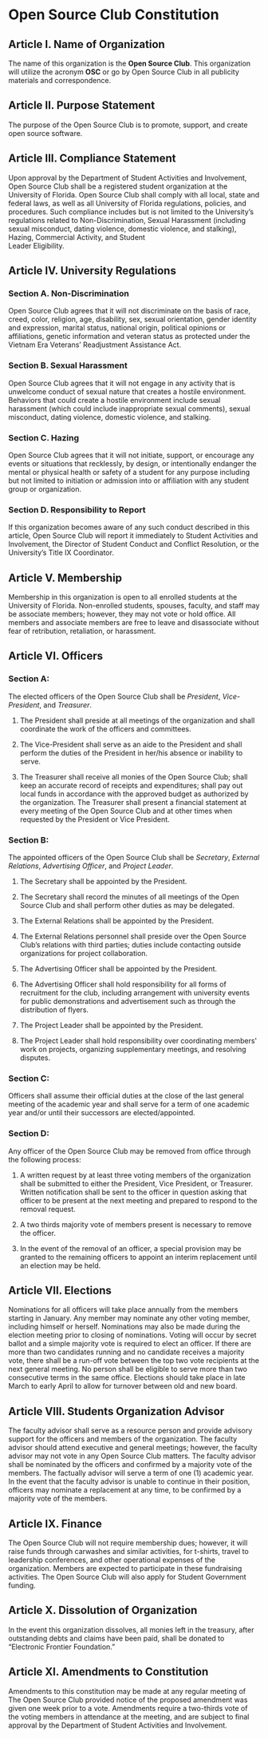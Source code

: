 # Open Source Club Constitution 

## Article I. Name of Organization

The name of this organization is the **Open Source Club**. This organization will utilize the
acronym **OSC** or go by Open Source Club in all publicity materials and correspondence.

## Article II. Purpose Statement

The purpose of the Open Source Club is to promote, support, and create open source software.

## Article III. Compliance Statement

Upon approval by the Department of Student Activities and Involvement, Open Source Club
shall be a registered student organization at the University of Florida. Open Source Club shall
comply with all local, state and federal laws, as well as all University of Florida regulations,
policies, and procedures. Such compliance includes but is not limited to the University’s
regulations related to Non-Discrimination, Sexual Harassment (including sexual misconduct,
dating violence, domestic violence, and stalking), Hazing, Commercial Activity, and Student       
Leader Eligibility.

## Article IV. University Regulations

### Section A. Non-Discrimination

Open Source Club agrees that it will not discriminate on the basis of race, creed, color, religion,
age, disability, sex, sexual orientation, gender identity and expression, marital status, national
origin, political opinions or affiliations, genetic information and veteran status as protected
under the Vietnam Era Veterans’ Readjustment Assistance Act.

### Section B. Sexual Harassment

Open Source Club agrees that it will not engage in any activity that is unwelcome conduct of
sexual nature that creates a hostile environment. Behaviors that could create a hostile
environment include sexual harassment (which could include inappropriate sexual comments),
sexual misconduct, dating violence, domestic violence, and stalking.

### Section C. Hazing

Open Source Club agrees that it will not initiate, support, or encourage any events or situations
that recklessly, by design, or intentionally endanger the mental or physical health or safety of a
student for any purpose including but not limited to initiation or admission into or affiliation
with any student group or organization.

### Section D. Responsibility to Report

If this organization becomes aware of any such conduct described in this article, Open Source
Club will report it immediately to Student Activities and Involvement, the Director of Student
Conduct and Conflict Resolution, or the University’s Title IX Coordinator.

## Article V. Membership

Membership in this organization is open to all enrolled students at the University of Florida.
Non-enrolled students, spouses, faculty, and staff may be associate members; however, they
may not vote or hold office. All members and associate members are free to leave and
disassociate without fear of retribution, retaliation, or harassment.

## Article VI. Officers

### Section A: 

The elected officers of the Open Source Club shall be *President*, *Vice-President*, and *Treasurer*.

1. The President shall preside at all meetings of the organization and shall coordinate the
work of the officers and committees.

2. The Vice-President shall serve as an aide to the President and shall perform the duties of
the President in her/his absence or inability to serve.

3. The Treasurer shall receive all monies of the Open Source Club; shall keep an accurate
record of receipts and expenditures; shall pay out local funds in accordance with the approved
budget as authorized by the organization. The Treasurer shall present a financial statement at
every meeting of the Open Source Club and at other times when requested by the President or
Vice President.

### Section B: 

The appointed officers of the Open Source Club shall be *Secretary*, *External Relations*,
*Advertising Officer*, and *Project Leader*.

1. The Secretary shall be appointed by the President.

2. The Secretary shall record the minutes of all meetings of the Open Source Club and shall
perform other duties as may be delegated.

3. The External Relations shall be appointed by the President.

4. The External Relations personnel shall preside over the Open Source Club’s relations with third parties; duties include contacting outside organizations for project collaboration.

5. The Advertising Officer shall be appointed by the President.

6. The Advertising Officer shall hold responsibility for all forms of recruitment for the club,
including arrangement with university events for public demonstrations and advertisement
such as through the distribution of flyers.

7. The Project Leader shall be appointed by the President.

8. The Project Leader shall hold responsibility over coordinating members&#39; work on
projects, organizing supplementary meetings, and resolving disputes.

### Section C: 

Officers shall assume their official duties at the close of the last general meeting of
the academic year and shall serve for a term of one academic year and/or until their successors
are elected/appointed.

### Section D: 

Any officer of the Open Source Club may be removed from office through the
following process:

1. A written request by at least three voting members of the organization shall be
submitted to either the President, Vice President, or Treasurer. Written notification shall be
sent to the officer in question asking that officer to be present at the next meeting and
prepared to respond to the removal request.

2. A two thirds majority vote of members present is necessary to remove the officer.

3. In the event of the removal of an officer, a special provision may be granted to the
remaining officers to appoint an interim replacement until an election may be held.

## Article VII. Elections

Nominations for all officers will take place annually from the members starting in January. Any
member may nominate any other voting member, including himself or herself. Nominations
may also be made during the election meeting prior to closing of nominations. Voting will occur
by secret ballot and a simple majority vote is required to elect an officer. If there are more than
two candidates running and no candidate receives a majority vote, there shall be a run-off vote
between the top two vote recipients at the next general meeting. No person shall be eligible to
serve more than two consecutive terms in the same office. Elections should take place in late
March to early April to allow for turnover between old and new board.

## Article VIII. Students Organization Advisor

The faculty advisor shall serve as a resource person and provide advisory support for the
officers and members of the organization. The faculty advisor should attend executive and
general meetings; however, the faculty advisor may not vote in any Open Source Club matters.
The faculty advisor shall be nominated by the officers and confirmed by a majority vote of the
members. The factually advisor will serve a term of one (1) academic year. In the event that the
faculty advisor is unable to continue in their position, officers may nominate a replacement at
any time, to be confirmed by a majority vote of the members.

## Article IX. Finance

The Open Source Club will not require membership dues; however, it will raise funds through
carwashes and similar activities, for t-shirts, travel to leadership conferences, and other
operational expenses of the organization. Members are expected to participate in these
fundraising activities. The Open Source Club will also apply for Student Government funding.

## Article X. Dissolution of Organization

In the event this organization dissolves, all monies left in the treasury, after outstanding debts
and claims have been paid, shall be donated to “Electronic Frontier Foundation.”

## Article XI. Amendments to Constitution

Amendments to this constitution may be made at any regular meeting of The Open Source Club
provided notice of the proposed amendment was given one week prior to a vote. Amendments
require a two-thirds vote of the voting members in attendance at the meeting, and are subject
to final approval by the Department of Student Activities and Involvement.
